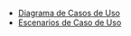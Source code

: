 - [Diagrama de Casos de Uso](DiagramasyDiseños/DiseñosUML/diagramas_de_casos_de_uso.md)
- [Escenarios de Caso de Uso](escenarios_de_casos_de_uso.md)
